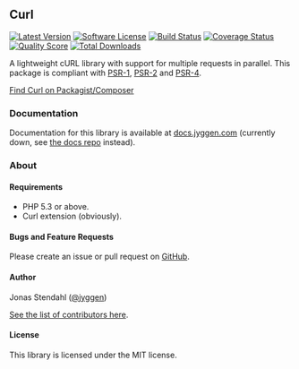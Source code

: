 ## Curl

[![Latest Version](https://img.shields.io/github/release/jyggen/curl.svg?style=flat)](https://github.com/jyggen/curl/releases)
[![Software License](https://img.shields.io/badge/license-MIT-brightgreen.svg?style=flat)](LICENSE)
[![Build Status](https://img.shields.io/travis/jyggen/curl/master.svg?style=flat)](https://travis-ci.org/jyggen/curl)
[![Coverage Status](https://img.shields.io/scrutinizer/coverage/g/jyggen/curl.svg?style=flat)](https://scrutinizer-ci.com/g/jyggen/curl/code-structure)
[![Quality Score](https://img.shields.io/scrutinizer/g/jyggen/curl.svg?style=flat)](https://scrutinizer-ci.com/g/jyggen/curl)
[![Total Downloads](https://img.shields.io/packagist/dt/jyggen/curl.svg?style=flat)](https://packagist.org/packages/jyggen/curl)

A lightweight cURL library with support for multiple requests in parallel. This package is compliant with [PSR-1], [PSR-2] and [PSR-4].

[Find Curl on Packagist/Composer](https://packagist.org/packages/jyggen/curl)

[PSR-1]: https://github.com/php-fig/fig-standards/blob/master/accepted/PSR-1-basic-coding-standard.md
[PSR-2]: https://github.com/php-fig/fig-standards/blob/master/accepted/PSR-2-coding-style-guide.md
[PSR-4]: https://github.com/php-fig/fig-standards/blob/master/accepted/PSR-4-autoloader.md

### Documentation

Documentation for this library is available at [docs.jyggen.com](http://docs.jyggen.com/curl) (currently down, see [the docs repo](https://github.com/jyggen/docs/tree/master/curl) instead).

### About

#### Requirements

* PHP 5.3 or above.
* Curl extension (obviously).

#### Bugs and Feature Requests

Please create an issue or pull request on [GitHub](https://github.com/jyggen/curl).

#### Author

Jonas Stendahl ([@jyggen](http://twitter.com/jyggen))

[See the list of contributors here](https://github.com/jyggen/curl/contributors).

#### License

This library is licensed under the MIT license.
